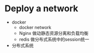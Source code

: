 # Deploy a network

* docker
  * docker network
  * Nginx 做动静态资源分离和负载均衡
  * redis 做分布式系统中的session统一
* 分布式系统


